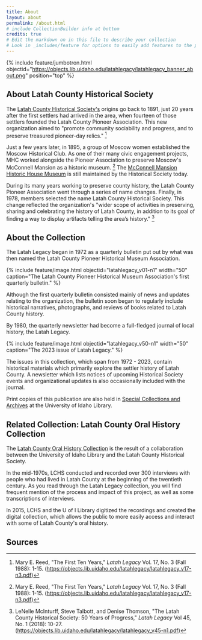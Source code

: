 ```yaml
---
title: About
layout: about
permalink: /about.html
# include CollectionBuilder info at bottom
credits: true
# Edit the markdown on in this file to describe your collection
# Look in _includes/feature for options to easily add features to the page
---
```


{% include feature/jumbotron.html objectid="https://objects.lib.uidaho.edu/latahlegacy/latahlegacy_banner_about.png" position="top" %} 


## About Latah County Historical Society

The [Latah County Historical Society's](https://www.latahcountyhistoricalsociety.org/) origins go back to 1891, just 20 years after the first settlers had arrived in the area, when fourteen of those settlers founded the Latah County Pioneer Association. This new organization aimed to "promote community sociability and progress, and to preserve treasured pioneer-day relics." [^1]

Just a few years later, in 1895, a group of Moscow women established the Moscow Historical Club. As one of their many civic engagement projects, MHC worked alongside the Pioneer Association to preserve Moscow's McConnell Mansion as a historic museum. [^1] The [McConnell Mansion Historic House Museum](https://www.latahcountyhistoricalsociety.org/museum) is still maintained by the Historical Society today. 

During its many years working to preserve county history, the Latah County Pioneer Association went through a series of name changes. Finally, in 1978, members selected the name Latah County Historical Society. This change reflected the organization's "wider scope of activities in preserving, sharing and celebrating the history of Latah County, in addition to its goal of finding a way to display artifacts telling the area’s history." [^2]



## About the Collection

The Latah Legacy began in 1972 as a quarterly bulletin put out by what was then named the Latah County Pioneer Historical Museum Association. 

{% include feature/image.html objectid="latahlegacy_v01-n1" width="50" caption="The Latah County Pioneer Historical Museum Association's first quarterly bulletin." %}

Although the first quarterly bulletin consisted mainly of news and updates relating to the organization, the bulletin soon began to regularly include historical narratives, photographs, and reviews of books related to Latah County history. 

By 1980, the quarterly newsletter had become a full-fledged journal of local history, the Latah Legacy. 

{% include feature/image.html objectid="latahlegacy_v50-n1" width="50" caption="The 2023 issue of Latah Legacy." %}

The issues in this collection, which span from 1972 - 2023, contain historical materials which primarily explore the settler history of Latah County. A newsletter which lists notices of upcoming Historical Society events and organizational updates is also occasionally included with the journal.

Print copies of this publication are also held in [Special Collections and Archives](https://www.lib.uidaho.edu/special-collections/) at the University of Idaho Library.


## Related Collection: Latah County Oral History Collection

The [Latah County Oral History Collection](/digital/lcoh/) is the result of a collaboration between the University of Idaho Library and the Latah County Historical Society. 

In the mid-1970s, LCHS conducted and recorded over 300 interviews with people who had lived in Latah County at the beginning of the twentieth century. As you read through the Latah Legacy collection, you will find frequent mention of the process and impact of this project, as well as some transcriptions of interviews. 

In 2015, LCHS and the U of I Library digitized the recordings and created the digital collection, which allows the public to more easily access and interact with some of Latah County's oral history.

## Sources
[^1]: Mary E. Reed, "The First Ten Years," *Latah Legacy* Vol. 17, No. 3 (Fall 1988): 1-15. (https://objects.lib.uidaho.edu/latahlegacy/latahlegacy_v17-n3.pdf)
[^2]: LeNelle McInturff, Steve Talbott, and Denise Thomson, "The Latah County Historical Society: 50 Years of Progress," *Latah Legacy* Vol 45, No. 1 (2018): 10-27. (https://objects.lib.uidaho.edu/latahlegacy/latahlegacy_v45-n1.pdf)
